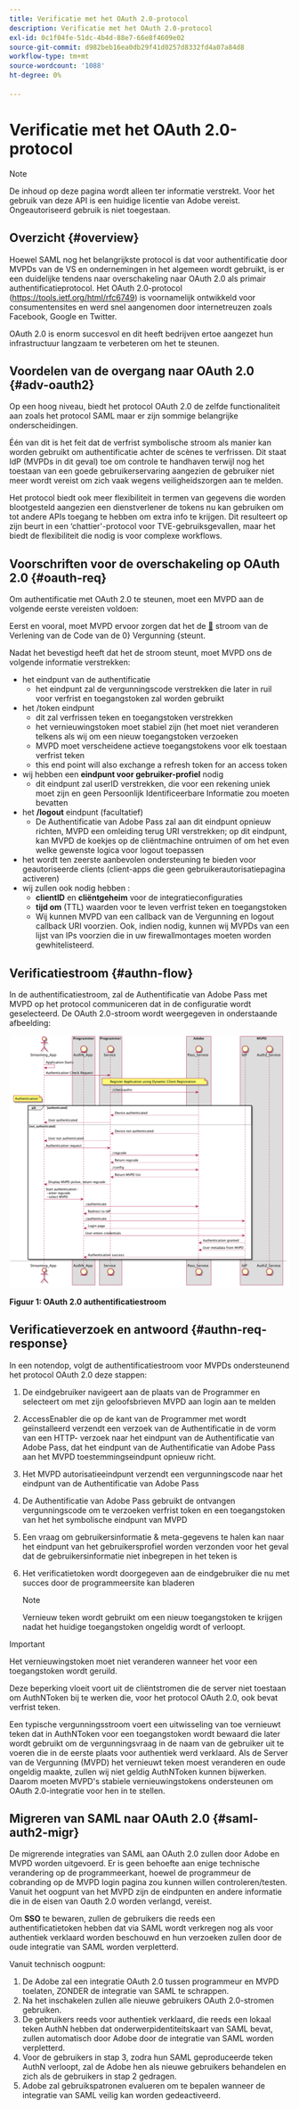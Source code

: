 ```yaml
---
title: Verificatie met het OAuth 2.0-protocol
description: Verificatie met het OAuth 2.0-protocol
exl-id: 0c1f04fe-51dc-4b4d-88e7-66e8f4609e02
source-git-commit: d982beb16ea0db29f41d0257d8332fd4a07a84d8
workflow-type: tm+mt
source-wordcount: '1088'
ht-degree: 0%

---
```


# Verificatie met het OAuth 2.0-protocol

>[!NOTE]
>
>De inhoud op deze pagina wordt alleen ter informatie verstrekt. Voor het gebruik van deze API is een huidige licentie van Adobe vereist. Ongeautoriseerd gebruik is niet toegestaan.

## Overzicht {#overview}

Hoewel SAML nog het belangrijkste protocol is dat voor authentificatie door MVPDs van de VS en ondernemingen in het algemeen wordt gebruikt, is er een duidelijke tendens naar overschakeling naar OAuth 2.0 als primair authentificatieprotocol. Het OAuth 2.0-protocol (https://tools.ietf.org/html/rfc6749) is voornamelijk ontwikkeld voor consumentensites en werd snel aangenomen door internetreuzen zoals Facebook, Google en Twitter.

OAuth 2.0 is enorm succesvol en dit heeft bedrijven ertoe aangezet hun infrastructuur langzaam te verbeteren om het te steunen.



## Voordelen van de overgang naar OAuth 2.0 {#adv-oauth2}

Op een hoog niveau, biedt het protocol OAuth 2.0 de zelfde functionaliteit aan zoals het protocol SAML maar er zijn sommige belangrijke onderscheidingen.

Één van dit is het feit dat de verfrist symbolische stroom als manier kan worden gebruikt om authentificatie achter de scènes te verfrissen. Dit staat IdP (MVPDs in dit geval) toe om controle te handhaven terwijl nog het toestaan van een goede gebruikerservaring aangezien de gebruiker niet meer wordt vereist om zich vaak wegens veiligheidszorgen aan te melden.

Het protocol biedt ook meer flexibiliteit in termen van gegevens die worden blootgesteld aangezien een dienstverlener de tokens nu kan gebruiken om tot andere APIs toegang te hebben om extra info te krijgen. Dit resulteert op zijn beurt in een ‘chattier&#39;-protocol voor TVE-gebruiksgevallen, maar het biedt de flexibiliteit die nodig is voor complexe workflows.





## Voorschriften voor de overschakeling op OAuth 2.0 {#oauth-req}

Om authentificatie met OAuth 2.0 te steunen, moet een MVPD aan de volgende eerste vereisten voldoen:

Eerst en vooral, moet MVPD ervoor zorgen dat het de [&#128279;](https://oauthlib.readthedocs.io/en/latest/oauth2/grants/authcode.html) stroom van de Verlening van de Code van de 0&rbrace; Vergunning &lbrace;steunt.

Nadat het bevestigd heeft dat het de stroom steunt, moet MVPD ons de volgende informatie verstrekken:

* het eindpunt van de authentificatie
   * het eindpunt zal de vergunningscode verstrekken die later in ruil voor verfrist en toegangstoken zal worden gebruikt
* het /token eindpunt
   * dit zal verfrissen teken en toegangstoken verstrekken
   * het vernieuwingstoken moet stabiel zijn (het moet niet veranderen telkens als wij om een nieuw toegangstoken verzoeken
   * MVPD moet verscheidene actieve toegangstokens voor elk toestaan verfrist teken
   * this end point will also exchange a refresh token for an access token
* wij hebben een **eindpunt voor gebruiker-profiel** nodig
   * dit eindpunt zal userID verstrekken, die voor een rekening uniek moet zijn en geen Persoonlijk Identificeerbare Informatie zou moeten bevatten
* het **/logout** eindpunt (facultatief)
   * De Authentificatie van Adobe Pass zal aan dit eindpunt opnieuw richten, MVPD een omleiding terug URI verstrekken; op dit eindpunt, kan MVPD de koekjes op de cliëntmachine ontruimen of om het even welke gewenste logica voor logout toepassen
* het wordt ten zeerste aanbevolen ondersteuning te bieden voor geautoriseerde clients (client-apps die geen gebruikerautorisatiepagina activeren)
* wij zullen ook nodig hebben :
   * **clientID** en **cliëntgeheim** voor de integratieconfiguraties
   * **tijd om** (TTL) waarden voor te leven verfrist teken en toegangstoken
   * Wij kunnen MVPD van een callback van de Vergunning en logout callback URI voorzien. Ook, indien nodig, kunnen wij MVPDs van een lijst van IPs voorzien die in uw firewallmontages moeten worden gewhitelisteerd.


## Verificatiestroom {#authn-flow}

In de authentificatiestroom, zal de Authentificatie van Adobe Pass met MVPD op het protocol communiceren dat in de configuratie wordt geselecteerd. De OAuth 2.0-stroom wordt weergegeven in onderstaande afbeelding:



![ Diagram om de stroom van de Authentificatie in de Authentificatie te tonen die met MVPD op het protocol communiceert dat in configuratie wordt geselecteerd.](../assets/authn-flow.png)

**Figuur 1: OAuth 2.0 authentificatiestroom**



## Verificatieverzoek en antwoord {#authn-req-response}

In een notendop, volgt de authentificatiestroom voor MVPDs ondersteunend het protocol OAuth 2.0 deze stappen:

1. De eindgebruiker navigeert aan de plaats van de Programmer en selecteert om met zijn geloofsbrieven MVPD aan login aan te melden
1. AccessEnabler die op de kant van de Programmer met wordt geïnstalleerd verzendt een verzoek van de Authentificatie in de vorm van een HTTP- verzoek naar het eindpunt van de Authentificatie van Adobe Pass, dat het eindpunt van de Authentificatie van Adobe Pass aan het MVPD toestemmingseindpunt opnieuw richt.
1. Het MVPD autorisatieeindpunt verzendt een vergunningscode naar het eindpunt van de Authentificatie van Adobe Pass
1. De Authentificatie van Adobe Pass gebruikt de ontvangen vergunningscode om te verzoeken verfrist token en een toegangstoken van het het symbolische eindpunt van MVPD
1. Een vraag om gebruikersinformatie &amp; meta-gegevens te halen kan naar het eindpunt van het gebruikersprofiel worden verzonden voor het geval dat de gebruikersinformatie niet inbegrepen in het teken is
1. Het verificatietoken wordt doorgegeven aan de eindgebruiker die nu met succes door de programmeersite kan bladeren

   >[!NOTE]
   >
   >Vernieuw teken wordt gebruikt om een nieuw toegangstoken te krijgen nadat het huidige toegangstoken ongeldig wordt of verloopt.


>[!IMPORTANT]
>
>Het vernieuwingstoken moet niet veranderen wanneer het voor een toegangstoken wordt geruild.

Deze beperking vloeit voort uit de cliëntstromen die de server niet toestaan om AuthNToken bij te werken die, voor het protocol OAuth 2.0, ook bevat verfrist teken.

Een typische vergunningsstroom voert een uitwisseling van toe vernieuwt teken dat in AuthNToken voor een toegangstoken wordt bewaard die later wordt gebruikt om de vergunningsvraag in de naam van de gebruiker uit te voeren die in de eerste plaats voor authentiek werd verklaard. Als de Server van de Vergunning (MVPD) het vernieuwt teken moest veranderen en oude ongeldig maakte, zullen wij niet geldig AuthNToken kunnen bijwerken. Daarom moeten MVPD&#39;s stabiele vernieuwingstokens ondersteunen om OAuth 2.0-integratie voor hen in te stellen.


## Migreren van SAML naar OAuth 2.0 {#saml-auth2-migr}

De migrerende integraties van SAML aan OAuth 2.0 zullen door Adobe en MVPD worden uitgevoerd. Er is geen behoefte aan enige technische verandering op de programmeerkant, hoewel de programmeur de cobranding op de MVPD login pagina zou kunnen willen controleren/testen. Vanuit het oogpunt van het MVPD zijn de eindpunten en andere informatie die in de eisen van Oauth 2.0 worden verlangd, vereist.

Om **SSO** te bewaren, zullen de gebruikers die reeds een authentificatietoken hebben dat via SAML wordt verkregen nog als voor authentiek verklaard worden beschouwd en hun verzoeken zullen door de oude integratie van SAML worden verpletterd.

Vanuit technisch oogpunt:

1. De Adobe zal een integratie OAuth 2.0 tussen programmeur en MVPD toelaten, ZONDER de integratie van SAML te schrappen.
1. Na het inschakelen zullen alle nieuwe gebruikers OAuth 2.0-stromen gebruiken.
1. De gebruikers reeds voor authentiek verklaard, die reeds een lokaal teken AuthN hebben dat onderwerpidentiteitskaart van SAML bevat, zullen automatisch door Adobe door de integratie van SAML worden verpletterd.
1. Voor de gebruikers in stap 3, zodra hun SAML geproduceerde teken AuthN verloopt, zal de Adobe hen als nieuwe gebruikers behandelen en zich als de gebruikers in stap 2 gedragen.
1. Adobe zal gebruikspatronen evalueren om te bepalen wanneer de integratie van SAML veilig kan worden gedeactiveerd.
